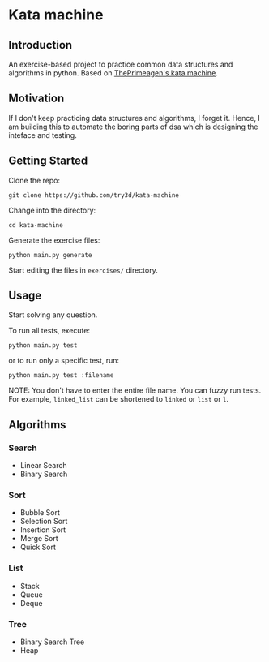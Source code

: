 # Kata machine

## Introduction
An exercise-based project to practice common data structures and algorithms in python. Based on [ThePrimeagen's kata machine](https://github.com/ThePrimeagen/kata-machine).

## Motivation
If I don't keep practicing data structures and algorithms, I forget it. Hence, I am building this to automate the boring parts of dsa which is designing the inteface and testing.

## Getting Started
Clone the repo:
```
git clone https://github.com/try3d/kata-machine
```
Change into the directory:
```
cd kata-machine
```
Generate the exercise files:
```
python main.py generate
```
Start editing the files in `exercises/` directory.

## Usage
Start solving any question.

To run all tests, execute:
```
python main.py test
```

or to run only a specific test, run:
```
python main.py test :filename
```

NOTE: You don't have to enter the entire file name. You can fuzzy run tests. For example, `linked_list` can be shortened to `linked` or `list` or `l`.

## Algorithms

### Search
- Linear Search
- Binary Search

### Sort
- Bubble Sort
- Selection Sort
- Insertion Sort
- Merge Sort
- Quick Sort

### List
- Stack
- Queue
- Deque

### Tree
- Binary Search Tree
- Heap
